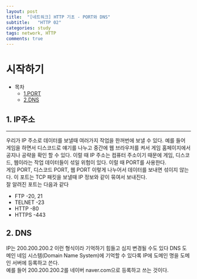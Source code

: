 ```yaml
---
layout: post
title:  "[네트워크] HTTP 기초 - PORT와 DNS"
subtitle:   "HTTP 02"
categories: study
tags: network, HTTP
comments: true
---
```


# 시작하기

- 목차
    - [1.PORT](#1.PORT)
    - [2.DNS](#2.DNS)


## 1. IP주소
---

우리가 IP 주소로 데이터를 보낼때 여러가지 작업을 한꺼번에 보낼 수 있다. 예를 들어 게임을 하면서 디스코드로 얘기를 나누고 중간에 웹 브라우저를 켜서 게임 홈페이지에서 공지나 공략을 확인 할 수 있다. 이럴 때 IP 주소는 컴퓨터 주소이기 때문에 게임, 디스코드, 웹이라는 작업 데이터들이 섞일 위험이 있다. 이럴 때 PORT를 사용한다.<br>
게임 PORT, 디스코드 PORT, 웹 PORT 이렇게 나누어서 데이터를 보내면 섞이지 않는다. 이 포트는 TCP 패킷을 보낼때 IP 정보와 같이 묶여서 보내진다.<br>
잘 알려진 포트는 다음과 같다

- FTP -20, 21
- TELNET -23
- HTTP -80
- HTTPS -443

## 2. DNS
IP는 200.200.200.2 이런 형식이라 기억하기 힘들고 심지 변경될 수도 있다
DNS 도메인 네임 시스템(Domain Name System)에 기억할 수 있다록 IP에 도메인 명을 도메인 서버에 등록하고 쓴다.<br>
예를 들어 200.200.200.2를 네이버 naver.com으로 등록하고 쓰는 것이다.